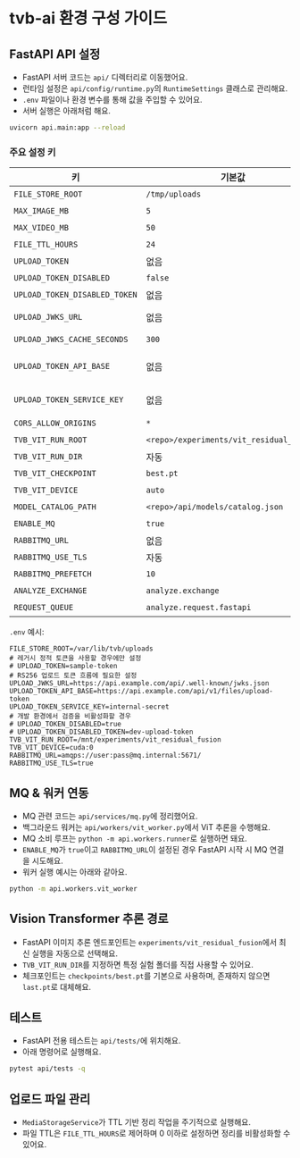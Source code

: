 # tvb-ai 환경 구성 가이드

## FastAPI API 설정
- FastAPI 서버 코드는 `api/` 디렉터리로 이동했어요.
- 런타임 설정은 `api/config/runtime.py`의 `RuntimeSettings` 클래스로 관리해요.
- `.env` 파일이나 환경 변수를 통해 값을 주입할 수 있어요.
- 서버 실행은 아래처럼 해요.

```bash
uvicorn api.main:app --reload
```

### 주요 설정 키
| 키 | 기본값 | 설명 |
| --- | --- | --- |
| `FILE_STORE_ROOT` | `/tmp/uploads` | 업로드 파일 저장 경로 |
| `MAX_IMAGE_MB` | `5` | 이미지 업로드 최대 크기(MB) |
| `MAX_VIDEO_MB` | `50` | 비디오 업로드 최대 크기(MB) |
| `FILE_TTL_HOURS` | `24` | 업로드 파일 TTL(시간) |
| `UPLOAD_TOKEN` | 없음 | 레거시 정적 업로드 토큰(설정 시 RS256 검증 비활성) |
| `UPLOAD_TOKEN_DISABLED` | `false` | 개발용: 업로드 토큰 검증 비활성화 여부 |
| `UPLOAD_TOKEN_DISABLED_TOKEN` | 없음 | 비활성화 시 사용할 정적 업로드 토큰 값 |
| `UPLOAD_JWKS_URL` | 없음 | Spring `/api/.well-known/jwks.json` 엔드포인트 URL |
| `UPLOAD_JWKS_CACHE_SECONDS` | `300` | JWKS 캐시 갱신 주기(초) |
| `UPLOAD_TOKEN_API_BASE` | 없음 | Spring 업로드 토큰 API 베이스 URL (예: `https://api.example.com/api/v1/files/upload-token`) |
| `UPLOAD_TOKEN_SERVICE_KEY` | 없음 | Spring 업로드 토큰 API 호출 시 사용할 `X-Service-Key` 값 |
| `CORS_ALLOW_ORIGINS` | `*` | CORS 허용 origin 목록(콤마 구분) |
| `TVB_VIT_RUN_ROOT` | `<repo>/experiments/vit_residual_fusion` | 최신 ViT 실험 루트 |
| `TVB_VIT_RUN_DIR` | 자동 | 특정 실험 디렉터리를 강제로 지정 |
| `TVB_VIT_CHECKPOINT` | `best.pt` | 사용할 체크포인트 이름 |
| `TVB_VIT_DEVICE` | `auto` | PyTorch 디바이스 문자열 |
| `MODEL_CATALOG_PATH` | `<repo>/api/models/catalog.json` | 모델 카탈로그 JSON 경로 |
| `ENABLE_MQ` | `true` | MQ 소비 여부 |
| `RABBITMQ_URL` | 없음 | RabbitMQ 접속 URL (`amqp://` or `amqps://`) |
| `RABBITMQ_USE_TLS` | 자동 | TLS 강제 여부 |
| `RABBITMQ_PREFETCH` | `10` | MQ prefetch 설정 |
| `ANALYZE_EXCHANGE` | `analyze.exchange` | MQ 교환기 |
| `REQUEST_QUEUE` | `analyze.request.fastapi` | MQ 요청 큐 |

`.env` 예시:
```env
FILE_STORE_ROOT=/var/lib/tvb/uploads
# 레거시 정적 토큰을 사용할 경우에만 설정
# UPLOAD_TOKEN=sample-token
# RS256 업로드 토큰 흐름에 필요한 설정
UPLOAD_JWKS_URL=https://api.example.com/api/.well-known/jwks.json
UPLOAD_TOKEN_API_BASE=https://api.example.com/api/v1/files/upload-token
UPLOAD_TOKEN_SERVICE_KEY=internal-secret
# 개발 환경에서 검증을 비활성화할 경우
# UPLOAD_TOKEN_DISABLED=true
# UPLOAD_TOKEN_DISABLED_TOKEN=dev-upload-token
TVB_VIT_RUN_ROOT=/mnt/experiments/vit_residual_fusion
TVB_VIT_DEVICE=cuda:0
RABBITMQ_URL=amqps://user:pass@mq.internal:5671/
RABBITMQ_USE_TLS=true
```

## MQ & 워커 연동
- MQ 관련 코드는 `api/services/mq.py`에 정리했어요.
- 백그라운드 워커는 `api/workers/vit_worker.py`에서 ViT 추론을 수행해요.
- MQ 소비 루프는 `python -m api.workers.runner`로 실행하면 돼요.
- `ENABLE_MQ`가 `true`이고 `RABBITMQ_URL`이 설정된 경우 FastAPI 시작 시 MQ 연결을 시도해요.
- 워커 실행 예시는 아래와 같아요.

```bash
python -m api.workers.vit_worker
```

## Vision Transformer 추론 경로
- FastAPI 이미지 추론 엔드포인트는 `experiments/vit_residual_fusion`에서 최신 실행을 자동으로 선택해요.
- `TVB_VIT_RUN_DIR`를 지정하면 특정 실험 폴더를 직접 사용할 수 있어요.
- 체크포인트는 `checkpoints/best.pt`를 기본으로 사용하며, 존재하지 않으면 `last.pt`로 대체해요.

## 테스트
- FastAPI 전용 테스트는 `api/tests/`에 위치해요.
- 아래 명령어로 실행해요.

```bash
pytest api/tests -q
```

## 업로드 파일 관리
- `MediaStorageService`가 TTL 기반 정리 작업을 주기적으로 실행해요.
- 파일 TTL은 `FILE_TTL_HOURS`로 제어하며 0 이하로 설정하면 정리를 비활성화할 수 있어요.
